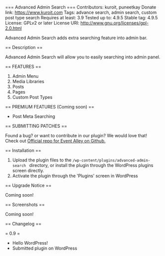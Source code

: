 === Advanced Admin Search ===
Contributors: kuroit, puneetkay
Donate link: https://www.kuroit.com
Tags: advance search, admin search, custom post type search
Requires at least: 3.9
Tested up to: 4.9.5
Stable tag: 4.9.5
License: GPLv2 or later
License URI: http://www.gnu.org/licenses/gpl-2.0.html

Advanced Admin Search adds extra searching feature into admin bar.

== Description ==

Advanced Admin Search will allow you to easily searching into admin panel.

== FEATURES ==

1. Admin Menu
2. Media Libraries
3. Posts
4. Pages
5. Custom Post Types

== PREMIUM FEATURES (Coming soon) ==
* Post Meta Searching

== SUBMITTING PATCHES ==

Found a bug? or want to contribute in our plugin? We would love that! Check out <a href="https://github.com/simplydesign/event-alley" target="_blank">Official repo for Event Alley on Github.</a>

== Installation ==

1. Upload the plugin files to the `/wp-content/plugins/advanced-admin-search ` directory, or install the plugin through the WordPress plugins screen directly.
2. Activate the plugin through the 'Plugins' screen in WordPress

== Upgrade Notice ==

Coming soon!

== Screenshots ==

Coming soon!

== Changelog ==

= 0.9 =
* Hello WordPress!
* Submitted plugin on WordPress